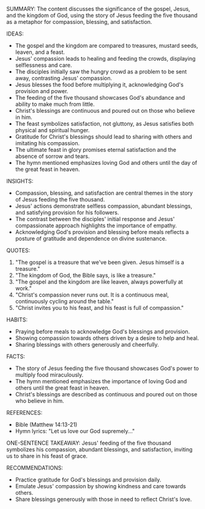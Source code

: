 SUMMARY:
The content discusses the significance of the gospel, Jesus, and the kingdom of God, using the story of Jesus feeding the five thousand as a metaphor for compassion, blessing, and satisfaction.

IDEAS:
- The gospel and the kingdom are compared to treasures, mustard seeds, leaven, and a feast.
- Jesus' compassion leads to healing and feeding the crowds, displaying selflessness and care.
- The disciples initially saw the hungry crowd as a problem to be sent away, contrasting Jesus' compassion.
- Jesus blesses the food before multiplying it, acknowledging God's provision and power.
- The feeding of the five thousand showcases God's abundance and ability to make much from little.
- Christ's blessings are continuous and poured out on those who believe in him.
- The feast symbolizes satisfaction, not gluttony, as Jesus satisfies both physical and spiritual hunger.
- Gratitude for Christ's blessings should lead to sharing with others and imitating his compassion.
- The ultimate feast in glory promises eternal satisfaction and the absence of sorrow and tears.
- The hymn mentioned emphasizes loving God and others until the day of the great feast in heaven.

INSIGHTS:
- Compassion, blessing, and satisfaction are central themes in the story of Jesus feeding the five thousand.
- Jesus' actions demonstrate selfless compassion, abundant blessings, and satisfying provision for his followers.
- The contrast between the disciples' initial response and Jesus' compassionate approach highlights the importance of empathy.
- Acknowledging God's provision and blessing before meals reflects a posture of gratitude and dependence on divine sustenance.

QUOTES:
1. "The gospel is a treasure that we've been given. Jesus himself is a treasure."
2. "The kingdom of God, the Bible says, is like a treasure."
3. "The gospel and the kingdom are like leaven, always powerfully at work."
4. "Christ's compassion never runs out. It is a continuous meal, continuously cycling around the table."
5. "Christ invites you to his feast, and his feast is full of compassion."

HABITS:
- Praying before meals to acknowledge God's blessings and provision.
- Showing compassion towards others driven by a desire to help and heal.
- Sharing blessings with others generously and cheerfully.

FACTS:
- The story of Jesus feeding the five thousand showcases God's power to multiply food miraculously.
- The hymn mentioned emphasizes the importance of loving God and others until the great feast in heaven.
- Christ's blessings are described as continuous and poured out on those who believe in him.

REFERENCES:
- Bible (Matthew 14:13-21)
- Hymn lyrics: "Let us love our God supremely..."

ONE-SENTENCE TAKEAWAY:
Jesus' feeding of the five thousand symbolizes his compassion, abundant blessings, and satisfaction, inviting us to share in his feast of grace.

RECOMMENDATIONS:
- Practice gratitude for God's blessings and provision daily.
- Emulate Jesus' compassion by showing kindness and care towards others.
- Share blessings generously with those in need to reflect Christ's love.